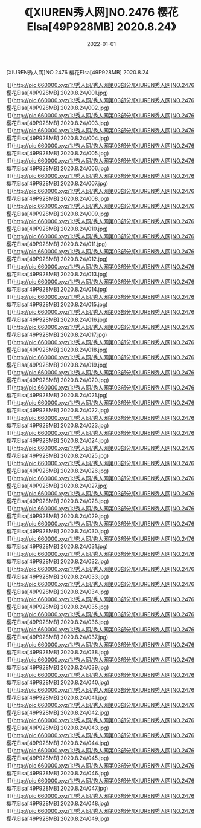﻿---
layout: post
title:  《[XIUREN秀人网]NO.2476 樱花Elsa[49P928MB] 2020.8.24》
date:   2022-01-01
img: http://pic.660000.xyz/1:/秀人网/秀人网第03部分/[XIUREN秀人网]NO.2476 樱花Elsa[49P928MB] 2020.8.24/000.jpg
categories: [美女, 清纯, 唯美]
---

[XIUREN秀人网]NO.2476 樱花Elsa[49P928MB] 2020.8.24

 ![](http://pic.660000.xyz/1:/秀人网/秀人网第03部分/[XIUREN秀人网]NO.2476 樱花Elsa[49P928MB] 2020.8.24/001.jpg) <br>![](http://pic.660000.xyz/1:/秀人网/秀人网第03部分/[XIUREN秀人网]NO.2476 樱花Elsa[49P928MB] 2020.8.24/002.jpg) <br>![](http://pic.660000.xyz/1:/秀人网/秀人网第03部分/[XIUREN秀人网]NO.2476 樱花Elsa[49P928MB] 2020.8.24/003.jpg) <br>![](http://pic.660000.xyz/1:/秀人网/秀人网第03部分/[XIUREN秀人网]NO.2476 樱花Elsa[49P928MB] 2020.8.24/004.jpg) <br>![](http://pic.660000.xyz/1:/秀人网/秀人网第03部分/[XIUREN秀人网]NO.2476 樱花Elsa[49P928MB] 2020.8.24/005.jpg) <br>![](http://pic.660000.xyz/1:/秀人网/秀人网第03部分/[XIUREN秀人网]NO.2476 樱花Elsa[49P928MB] 2020.8.24/006.jpg) <br>![](http://pic.660000.xyz/1:/秀人网/秀人网第03部分/[XIUREN秀人网]NO.2476 樱花Elsa[49P928MB] 2020.8.24/007.jpg) <br>![](http://pic.660000.xyz/1:/秀人网/秀人网第03部分/[XIUREN秀人网]NO.2476 樱花Elsa[49P928MB] 2020.8.24/008.jpg) <br>![](http://pic.660000.xyz/1:/秀人网/秀人网第03部分/[XIUREN秀人网]NO.2476 樱花Elsa[49P928MB] 2020.8.24/009.jpg) <br>![](http://pic.660000.xyz/1:/秀人网/秀人网第03部分/[XIUREN秀人网]NO.2476 樱花Elsa[49P928MB] 2020.8.24/010.jpg) <br>![](http://pic.660000.xyz/1:/秀人网/秀人网第03部分/[XIUREN秀人网]NO.2476 樱花Elsa[49P928MB] 2020.8.24/011.jpg) <br>![](http://pic.660000.xyz/1:/秀人网/秀人网第03部分/[XIUREN秀人网]NO.2476 樱花Elsa[49P928MB] 2020.8.24/012.jpg) <br>![](http://pic.660000.xyz/1:/秀人网/秀人网第03部分/[XIUREN秀人网]NO.2476 樱花Elsa[49P928MB] 2020.8.24/013.jpg) <br>![](http://pic.660000.xyz/1:/秀人网/秀人网第03部分/[XIUREN秀人网]NO.2476 樱花Elsa[49P928MB] 2020.8.24/014.jpg) <br>![](http://pic.660000.xyz/1:/秀人网/秀人网第03部分/[XIUREN秀人网]NO.2476 樱花Elsa[49P928MB] 2020.8.24/015.jpg) <br>![](http://pic.660000.xyz/1:/秀人网/秀人网第03部分/[XIUREN秀人网]NO.2476 樱花Elsa[49P928MB] 2020.8.24/016.jpg) <br>![](http://pic.660000.xyz/1:/秀人网/秀人网第03部分/[XIUREN秀人网]NO.2476 樱花Elsa[49P928MB] 2020.8.24/017.jpg) <br>![](http://pic.660000.xyz/1:/秀人网/秀人网第03部分/[XIUREN秀人网]NO.2476 樱花Elsa[49P928MB] 2020.8.24/018.jpg) <br>![](http://pic.660000.xyz/1:/秀人网/秀人网第03部分/[XIUREN秀人网]NO.2476 樱花Elsa[49P928MB] 2020.8.24/019.jpg) <br>![](http://pic.660000.xyz/1:/秀人网/秀人网第03部分/[XIUREN秀人网]NO.2476 樱花Elsa[49P928MB] 2020.8.24/020.jpg) <br>![](http://pic.660000.xyz/1:/秀人网/秀人网第03部分/[XIUREN秀人网]NO.2476 樱花Elsa[49P928MB] 2020.8.24/021.jpg) <br>![](http://pic.660000.xyz/1:/秀人网/秀人网第03部分/[XIUREN秀人网]NO.2476 樱花Elsa[49P928MB] 2020.8.24/022.jpg) <br>![](http://pic.660000.xyz/1:/秀人网/秀人网第03部分/[XIUREN秀人网]NO.2476 樱花Elsa[49P928MB] 2020.8.24/023.jpg) <br>![](http://pic.660000.xyz/1:/秀人网/秀人网第03部分/[XIUREN秀人网]NO.2476 樱花Elsa[49P928MB] 2020.8.24/024.jpg) <br>![](http://pic.660000.xyz/1:/秀人网/秀人网第03部分/[XIUREN秀人网]NO.2476 樱花Elsa[49P928MB] 2020.8.24/025.jpg) <br>![](http://pic.660000.xyz/1:/秀人网/秀人网第03部分/[XIUREN秀人网]NO.2476 樱花Elsa[49P928MB] 2020.8.24/026.jpg) <br>![](http://pic.660000.xyz/1:/秀人网/秀人网第03部分/[XIUREN秀人网]NO.2476 樱花Elsa[49P928MB] 2020.8.24/027.jpg) <br>![](http://pic.660000.xyz/1:/秀人网/秀人网第03部分/[XIUREN秀人网]NO.2476 樱花Elsa[49P928MB] 2020.8.24/028.jpg) <br>![](http://pic.660000.xyz/1:/秀人网/秀人网第03部分/[XIUREN秀人网]NO.2476 樱花Elsa[49P928MB] 2020.8.24/029.jpg) <br>![](http://pic.660000.xyz/1:/秀人网/秀人网第03部分/[XIUREN秀人网]NO.2476 樱花Elsa[49P928MB] 2020.8.24/030.jpg) <br>![](http://pic.660000.xyz/1:/秀人网/秀人网第03部分/[XIUREN秀人网]NO.2476 樱花Elsa[49P928MB] 2020.8.24/031.jpg) <br>![](http://pic.660000.xyz/1:/秀人网/秀人网第03部分/[XIUREN秀人网]NO.2476 樱花Elsa[49P928MB] 2020.8.24/032.jpg) <br>![](http://pic.660000.xyz/1:/秀人网/秀人网第03部分/[XIUREN秀人网]NO.2476 樱花Elsa[49P928MB] 2020.8.24/033.jpg) <br>![](http://pic.660000.xyz/1:/秀人网/秀人网第03部分/[XIUREN秀人网]NO.2476 樱花Elsa[49P928MB] 2020.8.24/034.jpg) <br>![](http://pic.660000.xyz/1:/秀人网/秀人网第03部分/[XIUREN秀人网]NO.2476 樱花Elsa[49P928MB] 2020.8.24/035.jpg) <br>![](http://pic.660000.xyz/1:/秀人网/秀人网第03部分/[XIUREN秀人网]NO.2476 樱花Elsa[49P928MB] 2020.8.24/036.jpg) <br>![](http://pic.660000.xyz/1:/秀人网/秀人网第03部分/[XIUREN秀人网]NO.2476 樱花Elsa[49P928MB] 2020.8.24/037.jpg) <br>![](http://pic.660000.xyz/1:/秀人网/秀人网第03部分/[XIUREN秀人网]NO.2476 樱花Elsa[49P928MB] 2020.8.24/038.jpg) <br>![](http://pic.660000.xyz/1:/秀人网/秀人网第03部分/[XIUREN秀人网]NO.2476 樱花Elsa[49P928MB] 2020.8.24/039.jpg) <br>![](http://pic.660000.xyz/1:/秀人网/秀人网第03部分/[XIUREN秀人网]NO.2476 樱花Elsa[49P928MB] 2020.8.24/040.jpg) <br>![](http://pic.660000.xyz/1:/秀人网/秀人网第03部分/[XIUREN秀人网]NO.2476 樱花Elsa[49P928MB] 2020.8.24/041.jpg) <br>![](http://pic.660000.xyz/1:/秀人网/秀人网第03部分/[XIUREN秀人网]NO.2476 樱花Elsa[49P928MB] 2020.8.24/042.jpg) <br>![](http://pic.660000.xyz/1:/秀人网/秀人网第03部分/[XIUREN秀人网]NO.2476 樱花Elsa[49P928MB] 2020.8.24/043.jpg) <br>![](http://pic.660000.xyz/1:/秀人网/秀人网第03部分/[XIUREN秀人网]NO.2476 樱花Elsa[49P928MB] 2020.8.24/044.jpg) <br>![](http://pic.660000.xyz/1:/秀人网/秀人网第03部分/[XIUREN秀人网]NO.2476 樱花Elsa[49P928MB] 2020.8.24/045.jpg) <br>![](http://pic.660000.xyz/1:/秀人网/秀人网第03部分/[XIUREN秀人网]NO.2476 樱花Elsa[49P928MB] 2020.8.24/046.jpg) <br>![](http://pic.660000.xyz/1:/秀人网/秀人网第03部分/[XIUREN秀人网]NO.2476 樱花Elsa[49P928MB] 2020.8.24/047.jpg) <br>![](http://pic.660000.xyz/1:/秀人网/秀人网第03部分/[XIUREN秀人网]NO.2476 樱花Elsa[49P928MB] 2020.8.24/048.jpg) <br>![](http://pic.660000.xyz/1:/秀人网/秀人网第03部分/[XIUREN秀人网]NO.2476 樱花Elsa[49P928MB] 2020.8.24/049.jpg) <br>